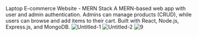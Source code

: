 Laptop E-commerce Website - MERN Stack
A MERN-based web app with user and admin authentication. Admins can manage products (CRUD), while users can browse and add items to their cart. Built with React, Node.js, Express.js, and MongoDB.
![Untitled-1](https://github.com/user-attachments/assets/bc1d9fac-ad5e-4dd0-ac09-33974179459e)
![Untitled-2](https://github.com/user-attachments/assets/31872ac3-112e-45ea-8246-b53164719087)
![9](https://github.com/user-attachments/assets/5b9c917f-be52-49fc-a2bc-28c58d303283)
